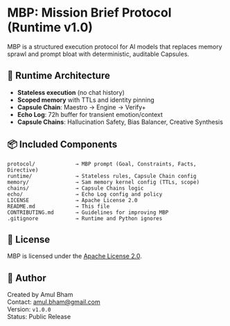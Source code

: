 # MBP: Mission Brief Protocol (Runtime v1.0)

MBP is a structured execution protocol for AI models that replaces memory sprawl and prompt bloat with deterministic, auditable Capsules.

## 🔧 Runtime Architecture

- **Stateless execution** (no chat history)
- **Scoped memory** with TTLs and identity pinning
- **Capsule Chain**: Maestro → Engine → Verify+
- **Echo Log**: 72h buffer for transient emotion/context
- **Capsule Chains**: Hallucination Safety, Bias Balancer, Creative Synthesis

## 📦 Included Components

```
protocol/             → MBP prompt (Goal, Constraints, Facts, Directive)
runtime/              → Stateless rules, Capsule Chain config
memory/               → Sam memory kernel config (TTLs, scope)
chains/               → Capsule Chains logic
echo/                 → Echo Log config and policy
LICENSE               → Apache License 2.0
README.md             → This file
CONTRIBUTING.md       → Guidelines for improving MBP
.gitignore            → Runtime and Python ignores
```

## 📜 License

MBP is licensed under the [Apache License 2.0](LICENSE).

## 👤 Author

Created by Amul Bham  
Contact: amul.bham@gmail.com  
Version: `v1.0.0`  
Status: Public Release

